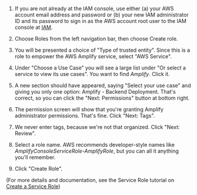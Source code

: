 1. If you are not already at the IAM console, use either (a) your AWS account email address and password or (b) your new IAM administrator ID and its password
to sign in as the AWS account root user to the IAM console at [IAM](https://console.aws.amazon.com/iam/).

2. Choose Roles from the left navigation bar, then choose Create role.

3. You will be presented a choice of "Type of trusted entity".  Since this is a role to empower the AWS Amplify service, select "AWS Service".

4. Under "Choose a Use Case" you will see a large list under "Or select a service to view its use cases".  You want to find *Amplify*.  Click it.

5. A new section should have appeared, saying "Select your use case" and giving you only one option:  Amplify - Backend Deployment.  That's correct,
so you can click the "Next: Permissions" button at bottom right.

6. The permission screen will show that you're granting Amplify administrator permissions.  That's fine.  Click "Next: Tags".

7. We never enter tags, because we're not that organized.  Click "Next: Review".

8. Select a role name.  AWS recommends developer-style names like *AmplifyConsoleServiceRole-AmplifyRole*, but you can all it anything you'll remember.

9.  Click "Create Role".

(For more details and documentation, see the Service Role tutorial on [Create a Service Role](https://docs.aws.amazon.com/amplify/latest/userguide/how-to-service-role-amplify-console.html))
